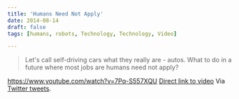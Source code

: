 ```yaml
---
title: 'Humans Need Not Apply'
date: 2014-08-14
draft: false
tags: [humans, robots, Technology, Technology, Video]

---
```


> Let's call self-driving cars what they really are - autos. What to do in a future where most jobs are humans need not apply?

https://www.youtube.com/watch?v=7Pq-S557XQU [Direct link to video](https://www.youtube.com/watch?v=7Pq-S557XQU) Via [Twitter tweets](https://twitter.com/cgpgrey/status/499958609099620354).